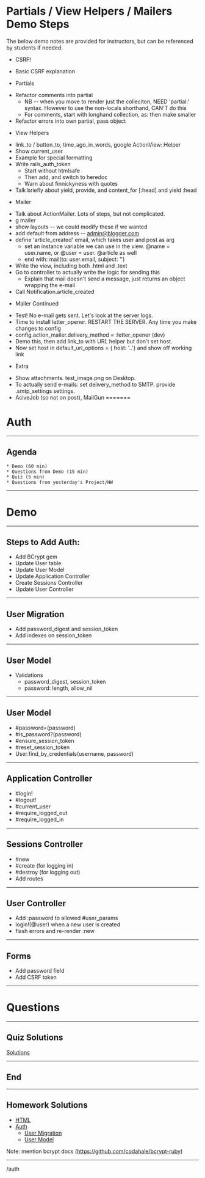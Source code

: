 # Partials / View Helpers / Mailers Demo Steps

The below demo notes are provided for instructors, but can be referenced by students if needed. 

* CSRF!
- Basic CSRF explanation

* Partials 
- Refactor comments into partial
   - NB -- when you move to render just the colleciton, NEED 'partial:' syntax. However to use the non-locals shorthand, CAN'T do this
   - For comments, start with longhand collection, as: then make smaller
- Refactor errors into own partial, pass object

* View Helpers
- link_to / button_to, time_ago_in_words, google ActionView::Helper
- Show current_user
- Example for special formatting
- Write rails_auth_token
  - Start without htmlsafe
  - Then add, and switch to heredoc
  - Warn about finnickyness with quotes
- Talk briefly about yield, provide, and content_for [:head] and yield :head

* Mailer
- Talk about ActionMailer. Lots of steps, but not complicated. 
- g mailer
- show layouts -- we could modify these if we wanted
- add default from address -- admin@blogger.com
- define 'article_created' email, which takes user and post as arg
  - set an instance variable we can use in the view. @name = user.name, or @user = user. @article as well
  - end with: mail(to: user.email, subject: '')
- Write the view, including both .html and .text
- Go to controller to actually write the logic for sending this
  - Explain that mail doesn't send a message, just returns an object wrapping the e-mail
- Call Notification.article_created

* Mailer Continued
- Test! No e-mail gets sent. Let's look at the server logs.
- Time to install letter_opener. RESTART THE SERVER. Any time you make changes to config
- config.action_mailer.delivery_method = :letter_opener (dev)
- Demo this, then add link_to with URL helper but don't set host.
- Now set host in default_url_options = { host: '..'} and show off working link

* Extra
- Show attachments. test_image.png on Desktop. 
- To actually send e-mails: set delivery_method to SMTP. provide .smtp_settings settings.
- AciveJob (so not on post), MailGun
=======
 # Auth

  ---

  ## Agenda
    * Demo (60 min)
    * Questions from Demo (15 min)
    * Quiz (5 min)
    * Questions from yesterday's Project/HW

  ---

  # Demo

  ---

  ## Steps to Add Auth:
  * Add BCrypt gem
  * Update User table
  * Update User Model
* Update Application Controller
* Create Sessions Controller
* Update User Controller

---

## User Migration
  * Add password_digest and session_token
  * Add indexes on session_token

---

## User Model
  * Validations
    * password_digest, session_token
    * password: length, allow_nil

---

## User Model
  * #password=(password)
  * #is_password?(password)
  * #ensure_session_token
  * #reset_session_token
  * User.find_by_credentials(username, password)

---

## Application Controller
  * #login!
  * #logout!
  * #current_user
  * #require_logged_out
  * #require_logged_in

---

## Sessions Controller
  * #new
  * #create (for logging in)
  * #destroy (for logging out)
  * Add routes

---

## User Controller
  * Add :password to allowed #user_params
  * login!(@user) when a new user is created
  * flash errors and re-render :new

---

## Forms
* Add password field
* Add CSRF token

---

# Questions

---

## Quiz Solutions

[Solutions](https://github.com/appacademy/daily-quiz/blob/master/rails/w4d3.md)

---

## End

---

## Homework Solutions

+ [HTML](http://appacademy.github.io/curriculum/head_section_example_recipe.html)
+ [Auth](https://github.com/appacademy/curriculum/tree/master/rails/homeworks/rails-auth)
    + [User Migration](https://github.com/appacademy/curriculum/blob/master/rails/homeworks/rails-auth/solution/db/migrate/20160530171354_create_users.rb)
    + [User Model](https://github.com/appacademy/curriculum/blob/master/rails/homeworks/rails-auth/solution/app/models/user.rb)

Note:
mention bcrypt docs (https://github.com/codahale/bcrypt-ruby)

---

/auth
